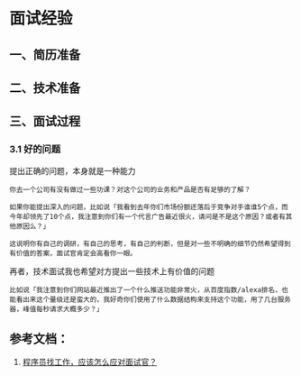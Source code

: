 # 面试经验

## 一、简历准备

## 二、技术准备

## 三、面试过程

### 3.1 好的问题

提出正确的问题，本身就是一种能力

```
你去一个公司有没有做过一些功课？对这个公司的业务和产品是否有足够的了解？

如果你能提出深入的问题，比如说「我看到去年你们市场份额还落后于竞争对手谁谁5个点，而今年却领先了10个点，我注意到你们有一个代言广告最近很火，请问是不是这个原因？或者有其他原因么？」

这说明你有自己的调研，有自己的思考，有自己的判断，但是对一些不明确的细节仍然希望得到有价值的答案，面试官肯定会高看你一眼。
```

再者，技术面试我也希望对方提出一些技术上有价值的问题

```
比如说「我注意到你们网站最近推出了一个什么推送功能非常火，从百度指数/alexa排名，也能看出来这个量级还是蛮大的，我好奇你们使用了什么数据结构来支持这个功能，用了几台服务器，峰值每秒请求大概多少？」
```

## 参考文档：

1. [程序员找工作，应该怎么应对面试官？](http://blog.oneapm.com/apm-tech/489.html)